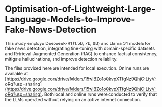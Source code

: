 # Optimisation-of-Lightweight-Large-Language-Models-to-Improve-Fake-News-Detection
This study employs Deepseek-R1 (1.5B, 7B, 8B) and Llama 3.1 models for fake news detection, integrating fine-tuning with domain-specific datasets and Retrieval-Augmented Generation (RAG) to enhance factual consistency, mitigate hallucinations, and improve detection reliability.

The files provided here are intended for local execution. Online runs are available at [https://drive.google.com/drive/folders/15wlBZo1oQkvpXTfgNz9QhjC-LiyV-oRq?usp=sharing](https://drive.google.com/drive/folders/15wlBZo1oQkvpXTfgNz9QhjC-LiyV-oRq?usp=sharing). Both local and online runs were conducted to verify that the LLMs operated without relying on an active internet connection.

